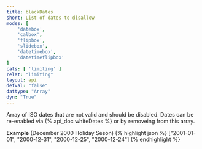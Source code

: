 ```yaml
---
title: blackDates
short: List of dates to disallow
modes: [
	'datebox',
	'calbox',
	'flipbox',
	'slidebox',
	'datetimebox',
	'datetimeflipbox'
]
cats: [ 'limiting' ]
relat: "limiting"
layout: api
defval: "false"
dattype: "Array"
dyn: "True"
---
```


Array of ISO dates that are not valid and should be disabled. Dates can be 
re-enabled via {% api_doc whiteDates %} or by removeing from this array.


**Example** (December 2000 Holiday Seson)
{% highlight json %}
["2001-01-01", "2000-12-31", "2000-12-25", "2000-12-24"]
{% endhighlight %}
